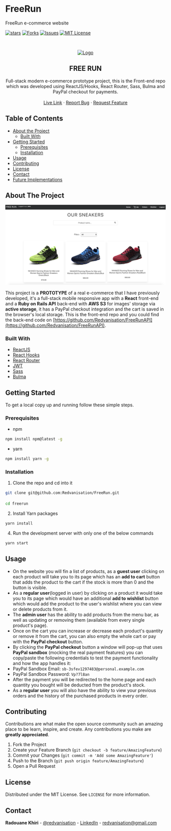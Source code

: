 # FreeRun
FreeRun e-commerce website

<!-- PROJECT SHIELDS -->
<!--
*** I'm using markdown "reference style" links for readability.
*** Reference links are enclosed in brackets [ ] instead of parentheses ( ).
*** See the bottom of this document for the declaration of the reference variables
*** for contributors-url, forks-url, etc. This is an optional, concise syntax you may use.
*** https://www.markdownguide.org/basic-syntax/#reference-style-links
-->
[![stars][stars-shield]][stars-url]
[![Forks][forks-shield]][forks-url]
[![Issues][issues-shield]][issues-url]
[![MIT License][license-shield]][license-url]



<!-- PROJECT LOGO -->
<br />
<p align="center">
  <a href="https://github.com/redvanisation/Tech-Talks">
    <img src="./public/screenshot-1.png" alt="Logo" width="860" height="460">
  </a>

  <h2 align="center">FREE RUN</h2>

  <p align="center">
    Full-stack modern e-commerce prototype project, this is the Front-end repo which was developed using ReactJS/Hooks, React Router, Sass, Bulma and PayPal checkout for payments.
    <br />
    <br />
    <a href="https://objective-payne-c9a208.netlify.com/" target="_blank">Live Link</a>
    ·
    <a href="https://github.com/Redvanisation/FreeRun/issues">Report Bug</a>
    ·
    <a href="https://github.com/Redvanisation/FreeRun/issues">Request Feature</a>
  </p>
</p>



<!-- TABLE OF CONTENTS -->
## Table of Contents

* [About the Project](#about-the-project)
  * [Built With](#built-with)
* [Getting Started](#getting-started)
  * [Prerequisites](#prerequisites)
  * [Installation](#installation)
* [Usage](#usage)
* [Contributing](#contributing)
* [License](#license)
* [Contact](#contact)
* [Future Implementations](#future-implementations)



<!-- ABOUT THE PROJECT -->
## About The Project

[![Product Name Screen Shot][product-screenshot]](https://tech--talks.herokuapp.com/)

This project is a **PROTOTYPE** of a real e-commerce that I have previously developed, it's a full-stack mobile responsive app with a **React** front-end and a **Ruby on Rails API** back-end with **AWS S3** for images' storage via **active storage**, it has a PayPal checkout integration and the cart is saved in the browser's local storage. This is the front-end repo and you could find the back-end code on [https://github.com/Redvanisation/FreeRunAPI](https://github.com/Redvanisation/FreeRunAPI).


### Built With

* [ReactJS](http://reactjs.org/)
* [React Hooks](https://reactjs.org/docs/hooks-intro.html)
* [React Router](https://github.com/ReactTraining/react-router)
* [JWT](https://jwt.io/)
* [Sass](https://sass-lang.com/)
* [Bulma](https://bulma.io/)



<!-- GETTING STARTED -->
## Getting Started

To get a local copy up and running follow these simple steps.



### Prerequisites


* npm
```sh
npm install npm@latest -g
```

* yarn
```sh
npm install yarn -g
```



### Installation
 
1. Clone the repo and cd into it
```sh
git clone git@github.com:Redvanisation/FreeRun.git

cd freerun
```
2. Install Yarn packages
```sh
yarn install
```
4. Run the development server with only one of the below commands
```sh
yarn start
```



<!-- USAGE EXAMPLES -->
## Usage

- On the website you will fin a list of products, as a **guest user** clicking on each product will take you to its page which has an **add to cart** button that adds the product to the cart if the stock is more than 0 and the button is visible.
- As a **regular user**(logged in user) by clicking on a product it would take you to its page which would have an additional **add to wishlist** button which would add the product to the user's wishlist where you can view or delete products from it.
- The **admin user** has the ability to add products from the menu bar, as well as updating or removing them (available from every single product's page).
- Once on the cart you can increase or decrease each product's quantity or remove it from the cart, you can also empty the whole cart or pay with the **PayPal checkout** button.
- By clicking the **PayPal checkout** button a window will pop-up that uses **PayPal sandbox** (mocking the real payment features) you can copy/paste the following credentials to test the payment functionality and how the app handles it:
 - PayPal Sandbox Email: `sb-3sfev1297483@personal.example.com`
 - PayPal Sandbox Password: `Vp?7l8an`
- After the payment you will be redirected to the home page and each quantity you bought will be deducted from the product's stock.
- As a **regular user** you will also have the ability to view your previous orders and the history of the purchased products in every order.



<!-- CONTRIBUTING -->
## Contributing

Contributions are what make the open source community such an amazing place to be learn, inspire, and create. Any contributions you make are **greatly appreciated**.

1. Fork the Project
2. Create your Feature Branch (`git checkout -b feature/AmazingFeature`)
3. Commit your Changes (`git commit -m 'Add some AmazingFeature'`)
4. Push to the Branch (`git push origin feature/AmazingFeature`)
5. Open a Pull Request



<!-- LICENSE -->
## License

Distributed under the MIT License. See `LICENSE` for more information.



<!-- CONTACT -->
## Contact

**Radouane Khiri** - [@redvanisation](https://twitter.com/redvanisation) - [LinkedIn](https://www.linkedin.com/in/redvan/) - redvanisation@gmail.com





<!-- MARKDOWN LINKS & IMAGES -->
<!-- https://www.markdownguide.org/basic-syntax/#reference-style-links -->
[stars-shield]: https://img.shields.io/github/stars/Redvanisation/FreeRun
[stars-url]: https://github.com/Redvanisation/FreeRun/stargazers
[forks-shield]: https://img.shields.io/github/forks/Redvanisation/FreeRun
[forks-url]: https://github.com/Redvanisation/FreeRun/network/members
[issues-shield]: https://img.shields.io/github/issues/Redvanisation/FreeRun
[issues-url]: https://github.com/Redvanisation/FreeRun/issues
[license-shield]: https://img.shields.io/github/license/Redvanisation/FreeRun
[license-url]: https://github.com/Redvanisation/FreeRun/blob/develop/LICENSE
[product-screenshot]: ./public/screenshot-2.png
